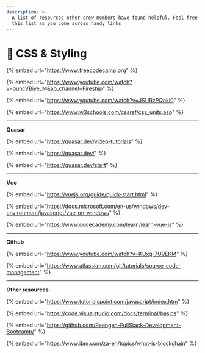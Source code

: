 ```yaml
---
description: >-
  A list of resources other crew members have found helpful. Feel free to add to
  this list as you come across handy links
---
```


# 🎨 CSS & Styling

{% embed url="https://www.freecodecamp.org" %}

{% embed url="https://www.youtube.com/watch?v=ouncVBiye_M&ab_channel=Fireship" %}

{% embed url="https://www.youtube.com/watch?v=JSURzPQnkl0" %}

{% embed url="https://www.w3schools.com/cssref/css_units.asp" %}

****

**Quasar**

{% embed url="https://quasar.dev/video-tutorials" %}

{% embed url="https://quasar.dev/" %}

{% embed url="https://quasar.dev/start" %}

****

**Vue**

{% embed url="https://vuejs.org/guide/quick-start.html" %}

{% embed url="https://docs.microsoft.com/en-us/windows/dev-environment/javascript/vue-on-windows" %}

{% embed url="https://www.codecademy.com/learn/learn-vue-js" %}

****

**Github**

{% embed url="https://www.youtube.com/watch?v=KUxg-7U9EKM" %}

{% embed url="https://www.atlassian.com/git/tutorials/source-code-management" %}

&#x20;           &#x20;

****

**Other resources**  &#x20;

{% embed url="https://www.tutorialspoint.com/javascript/index.htm" %}

{% embed url="https://code.visualstudio.com/docs/terminal/basics" %}

{% embed url="https://github.com/Reengen-FullStack-Development-Bootcamp/" %}

{% embed url="https://www.ibm.com/za-en/topics/what-is-blockchain" %}
